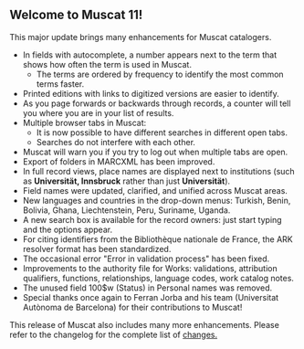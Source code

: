 ## Welcome to Muscat 11!
This major update brings many enhancements for Muscat catalogers.

* In fields with autocomplete, a number appears next to the term that shows how often the term is used in Muscat.
  * The terms are ordered by frequency to identify the most common terms faster.
* Printed editions with links to digitized versions are easier to identify.
* As you page forwards or backwards through records, a counter will tell you where you are in your list of results.
* Multiple browser tabs in Muscat:
  * It is now possible to have different searches in different open tabs.
  * Searches do not interfere with each other.
* Muscat will warn you if you try to log out when multiple tabs are open. 
* Export of folders in MARCXML has been improved.
* In full record views, place names are displayed next to institutions (such as **Universität, Innsbruck** rather than just **Universität**).
* Field names were updated, clarified, and unified across Muscat areas.
* New languages and countries in the drop-down menus: Turkish, Benin, Bolivia, Ghana, Liechtenstein, Peru, Suriname, Uganda.
* A new search box is available for the record owners: just start typing and the options appear.
* For citing identifiers from the Bibliothèque nationale de France, the ARK resolver format has been standardized.
* The occasional error "Error in validation process" has been fixed.
* Improvements to the authority file for Works: validations, attribution qualifiers, functions, relationships, language codes, work catalog notes.
* The unused field 100$w (Status) in Personal names was removed.
* Special thanks once again to Ferran Jorba and his team (Universitat Autònoma de Barcelona) for their contributions to Muscat!

This release of Muscat also includes many more enhancements. Please refer to the changelog for the complete list of [changes.](https://github.com/rism-digital/muscat/blob/master/CHANGELOG)